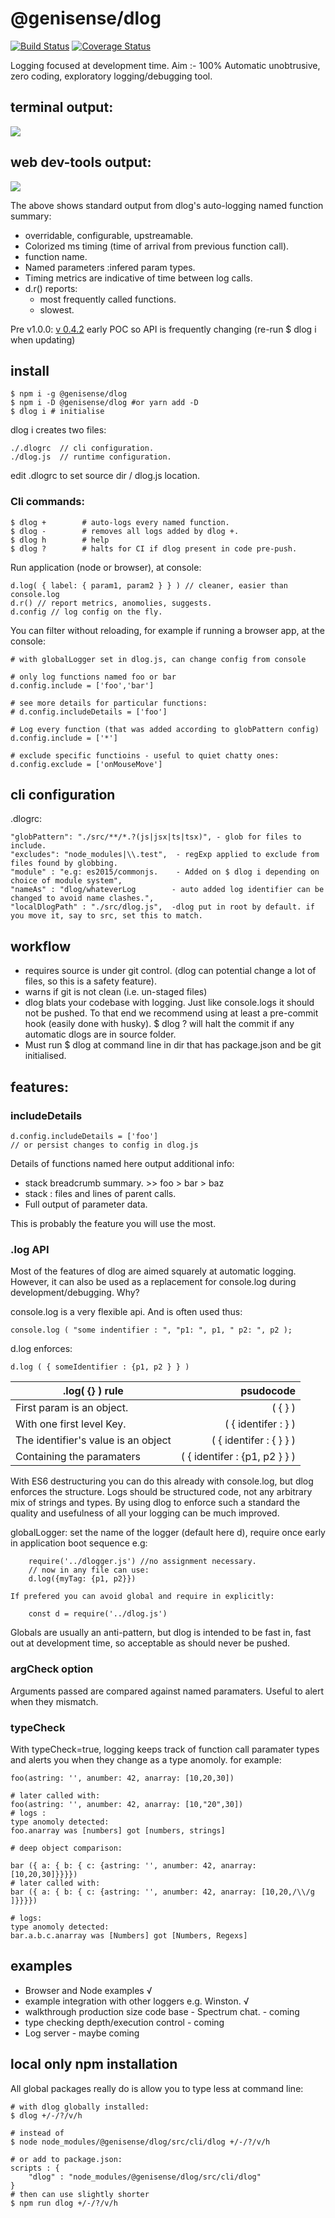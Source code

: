 # @genisense/dlog


[![Build Status](https://travis-ci.com/logworks/dlog.svg?branch=master)](https://travis-ci.com/logworks/dlog)
[![Coverage Status](https://coveralls.io/repos/github/logworks/dlog/badge.svg?branch=master)](https://coveralls.io/github/logworks/dlog?branch=master)

Logging focused at development time.
Aim :- 100% Automatic unobtrusive, zero coding, exploratory logging/debugging tool.

## terminal output:
<p align="left">
<img src="https://user-images.githubusercontent.com/60403446/75459955-bff9fb00-5978-11ea-8da1-4ab157e7c859.png">
</p>

## web dev-tools output:
<p align="left">
<img src="https://user-images.githubusercontent.com/60403446/75460199-123b1c00-5979-11ea-95e8-49ece57ffe92.png">
</p>


The above shows standard output from dlog's auto-logging named function summary: 

- overridable, configurable, upstreamable.
- Colorized ms timing (time of arrival from previous function call).
- function name.
- Named parameters :infered param types. 
- Timing metrics are indicative of time between log calls.
- d.r() reports:
  - most frequently called functions.
  - slowest.


Pre v1.0.0: [v 0.4.2](./RELEASES.md) early POC so API is frequently changing (re-run $ dlog i when updating)

## install

    $ npm i -g @genisense/dlog
    $ npm i -D @genisense/dlog #or yarn add -D
    $ dlog i # initialise
 
dlog i creates two files:

    ./.dlogrc  // cli configuration.
    ./dlog.js  // runtime configuration.
  
edit .dlogrc to set source dir / dlog.js location.

### Cli commands:

    $ dlog +        # auto-logs every named function.
    $ dlog -        # removes all logs added by dlog +.
    $ dlog h        # help
    $ dlog ?        # halts for CI if dlog present in code pre-push.

Run application (node or browser), at console:

    d.log( { label: { param1, param2 } } ) // cleaner, easier than console.log
    d.r() // report metrics, anomolies, suggests.
    d.config // log config on the fly.


You can filter without reloading, for example if running a browser app, at the console:

    # with globalLogger set in dlog.js, can change config from console
   
    # only log functions named foo or bar
    d.config.include = ['foo','bar']

    # see more details for particular functions:
    # d.config.includeDetails = ['foo']

    # Log every function (that was added according to globPattern config)
    d.config.include = ['*']

    # exclude specific functioins - useful to quiet chatty ones:
    d.config.exclude = ['onMouseMove']

## cli configuration

.dlogrc:

    "globPattern": "./src/**/*.?(js|jsx|ts|tsx)", - glob for files to include.
    "excludes": "node_modules|\\.test",  - regExp applied to exclude from files found by globbing.
    "module" : "e.g: es2015/commonjs.    - Added on $ dlog i depending on choice of module system",
    "nameAs" : "dlog/whateverLog        - auto added log identifier can be changed to avoid name clashes.",
    "localDlogPath" : "./src/dlog.js",  -dlog put in root by default. if you move it, say to src, set this to match.
    


## workflow

- requires source is under git control. (dlog can potential change a lot of files, so this is a safety feature).
- warns if git is not clean (i.e. un-staged files)
- dlog blats your codebase with logging. Just like console.logs it should not be pushed. To that end we recommend using at least a pre-commit hook (easily done with husky). $ dlog ? will halt the commit if any automatic dlogs are in source folder.
- Must run $ dlog at command line in dir that has package.json and be git initialised.


## features:

### includeDetails

    d.config.includeDetails = ['foo']
    // or persist changes to config in dlog.js

Details of functions named here output additional info:
 - stack breadcrumb summary. >> foo > bar > baz
 - stack : files and lines of parent calls.
 - Full output of parameter data.

This is probably the feature you will use the most.

### .log API

Most of the features of dlog are aimed squarely at automatic logging.
However, it can also be used as a replacement for console.log during development/debugging. Why?

console.log is a very flexible api. And is often used thus:

    console.log ( "some indentifier : ", "p1: ", p1, " p2: ", p2 );

d.log enforces:

    d.log ( { someIdentifier : {p1, p2 } } )

| .log( {} ) rule                     |                     psudocode |
| ----------------------------------- | ----------------------------: |
| First param is an object.           |                       ( { } ) |
| With one first level Key.           |           ( { identifer : } ) |
| The identifier's value is an object |       ( { identifer : { } } ) |
| Containing the paramaters           | ( { identifer : {p1, p2 } } ) |

With ES6 destructuring you can do this already with console.log, but dlog enforces the structure.
Logs should be structured code, not any arbitrary mix of strings and types. By using dlog to enforce such a standard the quality and usefulness of all your logging can be much improved.

globalLogger: set the name of the logger (default here d), require once early in
application boot sequence e.g:

        require('../dlogger.js') //no assignment necessary.
        // now in any file can use:
        d.log({myTag: {p1, p2}})

    If prefered you can avoid global and require in explicitly:

        const d = require('../dlog.js')

Globals are usually an anti-pattern, but dlog is intended to be fast in, fast out at development time, so acceptable as should never be pushed.


### argCheck option

Arguments passed are compared against named paramaters. Useful to alert when they mismatch.

### typeCheck

With typeCheck=true, logging keeps track of function call paramater types and alerts you when they change as a type anomoly. for example:

    foo(astring: '', anumber: 42, anarray: [10,20,30])

    # later called with:
    foo(astring: '', anumber: 42, anarray: [10,"20",30])
    # logs :
    type anomoly detected:
    foo.anarray was [numbers] got [numbers, strings]

    # deep object comparison:

    bar ({ a: { b: { c: {astring: '', anumber: 42, anarray: [10,20,30]}}}})
    # later called with:
    bar ({ a: { b: { c: {astring: '', anumber: 42, anarray: [10,20,/\\/g ]}}}})

    # logs:
    type anomoly detected:
    bar.a.b.c.anarray was [Numbers] got [Numbers, Regexs]

## examples

- Browser and Node examples √
- example integration with other loggers e.g. Winston. √
- walkthrough production size code base - Spectrum chat. - coming
- type checking depth/execution control - coming
- Log server - maybe coming


## local only npm installation

All global packages really do is allow you to type less at command line:

    # with dlog globally installed:
    $ dlog +/-/?/v/h

    # instead of
    $ node node_modules/@genisense/dlog/src/cli/dlog +/-/?/v/h

    # or add to package.json:
    scripts : {
        "dlog" : "node_modules/@genisense/dlog/src/cli/dlog"
    }
    # then can use slightly shorter
    $ npm run dlog +/-/?/v/h
